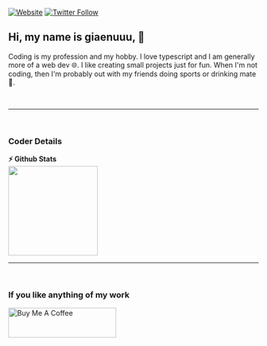 [![Website](https://img.shields.io/website?label=giaenuuu.dev&style=for-the-badge&url=https%3A%2F%2Fgiaenuuu.dev)](https://giaenuuu.dev/)
[![Twitter Follow](https://img.shields.io/twitter/follow/giaenuuu?color=1DA1F2&logo=twitter&style=for-the-badge)](https://twitter.com/intent/follow?original_referer=https%3A%2F%2Fgithub.com%2Fxgiaenuuu&screen_name=giaenuuu)

## Hi, my name is giaenuuu, 👋

Coding is my profession and my hobby. I love typescript and I am generally more of a web dev 🌐. I like creating small projects just for fun. When I'm not coding, then I'm probably out with my friends doing sports or drinking mate 🍵. 

<br />

---

<br />

### Coder Details 
  **⚡ Github Stats**
  <br />
  <img height="180em" src="https://github-readme-stats.vercel.app/api?username=giaenuuu&show_icons=true&theme=light&count_private=true)](https://github.com/xgiaenuuu/)">
<br />

---

<br />

### If you like anything of my work
<a href="https://www.buymeacoffee.com/giaenuuu" target="_blank"><img src="https://cdn.buymeacoffee.com/buttons/v2/default-red.png" alt="Buy Me A Coffee" height="60px" width="217px" ></a>




